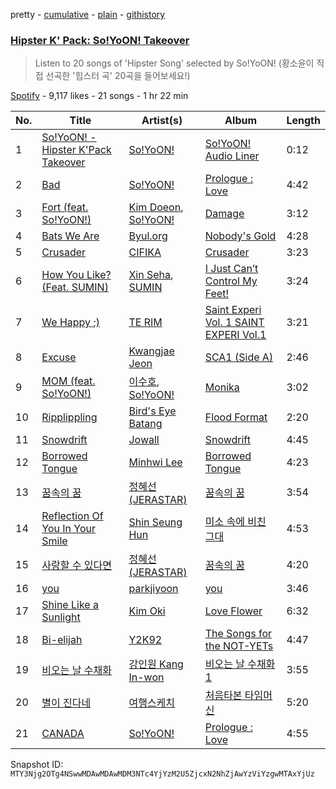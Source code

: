 pretty - [cumulative](/playlists/cumulative/37i9dQZF1DWXfgmQDgebb6.md) - [plain](/playlists/plain/37i9dQZF1DWXfgmQDgebb6) - [githistory](https://github.githistory.xyz/mackorone/spotify-playlist-archive/blob/main/playlists/plain/37i9dQZF1DWXfgmQDgebb6)

### [Hipster K' Pack: So!YoON! Takeover](https://open.spotify.com/playlist/37i9dQZF1DWXfgmQDgebb6)

> Listen to 20 songs of 'Hipster Song' selected by So!YoON! \(황소윤이 직접 선곡한 '힙스터 곡' 20곡을 들어보세요!\)

[Spotify](https://open.spotify.com/user/spotify) - 9,117 likes - 21 songs - 1 hr 22 min

| No. | Title | Artist(s) | Album | Length |
|---|---|---|---|---|
| 1 | [So!YoON! \- Hipster K'Pack Takeover](https://open.spotify.com/track/6JTIsHV0UhNZpt8Hj2PlRV) | [So!YoON!](https://open.spotify.com/artist/7H5EC2qaylGun66YeRrVHg) | [So!YoON! Audio Liner](https://open.spotify.com/album/6nQvrHz37jK2GlTWGZFIgW) | 0:12 |
| 2 | [Bad](https://open.spotify.com/track/4xpquaJtTBKbtFjXJ8rvSg) | [So!YoON!](https://open.spotify.com/artist/7H5EC2qaylGun66YeRrVHg) | [Prologue : Love](https://open.spotify.com/album/51wJn9B4Dz7rnyelqgugvo) | 4:42 |
| 3 | [Fort \(feat\. So!YoON!\)](https://open.spotify.com/track/4krtI9BKc4Rwg0jlixPPOT) | [Kim Doeon](https://open.spotify.com/artist/0TGFTWpeT8b9vj6Fy7UaKg), [So!YoON!](https://open.spotify.com/artist/7H5EC2qaylGun66YeRrVHg) | [Damage](https://open.spotify.com/album/3jFkplSijdv2rNfXcQp7cr) | 3:12 |
| 4 | [Bats We Are](https://open.spotify.com/track/4DbQlc71vOkXYlROdbKCto) | [Byul.org](https://open.spotify.com/artist/51mq386PWBqyWooRdxxlxP) | [Nobody's Gold](https://open.spotify.com/album/53GhmE7eXAJL3Cwoq9O7pM) | 4:28 |
| 5 | [Crusader](https://open.spotify.com/track/7N0MH5Zszb3tp0o6Xt8mWp) | [CIFIKA](https://open.spotify.com/artist/0OK6Xs5X1kHs07y68n65CQ) | [Crusader](https://open.spotify.com/album/7sxUW4ouTE1tNJHMJb6KWS) | 3:23 |
| 6 | [How You Like? \(Feat\. SUMIN\)](https://open.spotify.com/track/5Nukkz9plhlGC9dUYkTKbU) | [Xin Seha](https://open.spotify.com/artist/4kuTWggHz7FWxKVh3hdqA5), [SUMIN](https://open.spotify.com/artist/0K4MGKGmjtdIE0W3GkGmyU) | [I Just Can’t Control My Feet!](https://open.spotify.com/album/2MVgQrstFueu9DaTUeZtc4) | 3:24 |
| 7 | [We Happy ;\)](https://open.spotify.com/track/2vwDeUnJJ4Yh9nvQgUAJBP) | [TE RIM](https://open.spotify.com/artist/5OsS1U94vUondgy1HELh1T) | [Saint Experi Vol\. 1 SAINT EXPERI Vol.1](https://open.spotify.com/album/5soISDn48YSAMyB8CX67x7) | 3:21 |
| 8 | [Excuse](https://open.spotify.com/track/5U1AN7BTSJC8e4DeRrxh9i) | [Kwangjae Jeon](https://open.spotify.com/artist/4xqqTwCl6zxN6BRF4RAgDl) | [SCA1 \(Side A\)](https://open.spotify.com/album/1EEoDch8Uxv7kYI9hT2fQq) | 2:46 |
| 9 | [MOM \(feat\. So!YoON!\)](https://open.spotify.com/track/7kjrjlPMRQCNF93rv2Lz81) | [이수호](https://open.spotify.com/artist/7lBTPuykSETKIYL6JYjSHP), [So!YoON!](https://open.spotify.com/artist/7H5EC2qaylGun66YeRrVHg) | [Monika](https://open.spotify.com/album/5Mv4DGuPIBSBg2V3wLOPKA) | 3:02 |
| 10 | [Ripplippling](https://open.spotify.com/track/2s3puWTiFspTQMu7enJjRA) | [Bird's Eye Batang](https://open.spotify.com/artist/2e00FQUVdht8bnnwsV8gwS) | [Flood Format](https://open.spotify.com/album/2g487tcaDmufrDamXe1YEm) | 2:20 |
| 11 | [Snowdrift](https://open.spotify.com/track/0XPbb3o6QKHJylkvLnu7kj) | [Jowall](https://open.spotify.com/artist/2LH8edS7dFHXp9vnYdpd17) | [Snowdrift](https://open.spotify.com/album/28GdB3vIiOUDHVsZmKUKXH) | 4:45 |
| 12 | [Borrowed Tongue](https://open.spotify.com/track/1W61wgNleiM0yPa0rEkdVF) | [Minhwi Lee](https://open.spotify.com/artist/2jxMlRv491N2SDHVeyx1Ae) | [Borrowed Tongue](https://open.spotify.com/album/6CXaVKWFnm6aa2OxiJPzz0) | 4:23 |
| 13 | [꿈속의 꿈](https://open.spotify.com/track/2VZhuBambLRdnAHzEfB7Su) | [정혜선 \(JERASTAR\)](https://open.spotify.com/artist/7B4DTKdm0NxPTBXDZfBhcP) | [꿈속의 꿈](https://open.spotify.com/album/00ivYAGZvjzTQ3V1tvqbh4) | 3:54 |
| 14 | [Reflection Of You In Your Smile](https://open.spotify.com/track/1tdzaNpDYKHHsyWVgA9tev) | [Shin Seung Hun](https://open.spotify.com/artist/4xgRWQOK2y3pGRFtmWNjyw) | [미소 속에 비친 그대](https://open.spotify.com/album/0SncA8CR01ENxgVvvyX4eW) | 4:53 |
| 15 | [사랑할 수 있다면](https://open.spotify.com/track/0auWSyw2AZunuhLPsRPNVh) | [정혜선 \(JERASTAR\)](https://open.spotify.com/artist/7B4DTKdm0NxPTBXDZfBhcP) | [꿈속의 꿈](https://open.spotify.com/album/00ivYAGZvjzTQ3V1tvqbh4) | 4:20 |
| 16 | [you](https://open.spotify.com/track/2Lv4ICVjaLlBkSV63oktFV) | [parkjiyoon](https://open.spotify.com/artist/2NVYd7nCno3gh2Bz9pWtfi) | [you](https://open.spotify.com/album/4BJAHipUlFcQ1YXvYoWf0x) | 3:46 |
| 17 | [Shine Like a Sunlight](https://open.spotify.com/track/5t4P5VoWsLK8IRO8oWMQxm) | [Kim Oki](https://open.spotify.com/artist/1Z8Khxem5wcnSoH3WpwMbF) | [Love Flower](https://open.spotify.com/album/4DJfpm4lnk5bTW3MDITw2F) | 6:32 |
| 18 | [Bi\-elijah](https://open.spotify.com/track/7ew0KJ2Z6d2wpoYFTriF8C) | [Y2K92](https://open.spotify.com/artist/5wXWhMZL137p0cgWaZSry9) | [The Songs for the NOT\-YETs](https://open.spotify.com/album/0bsjvYwdHUzneE7xRDHngX) | 4:47 |
| 19 | [비오는 날 수채화](https://open.spotify.com/track/6Z7QjB1DMqgHac4h4QKCg0) | [강인원 Kang In\-won](https://open.spotify.com/artist/2BE38fOjZd5YJ6w6HUwlPj) | [비오는 날 수채화 1](https://open.spotify.com/album/6qtGteN6DWr1J0KYtnsW5y) | 3:55 |
| 20 | [별이 진다네](https://open.spotify.com/track/0uGDaEPsUUYUtMFjr2QMrg) | [여행스케치](https://open.spotify.com/artist/1hjjZKt6yK0bGmubr0yOZ6) | [처음타본 타임머신](https://open.spotify.com/album/6aHpFexUPTYIGNL6uTLPSC) | 5:20 |
| 21 | [CANADA](https://open.spotify.com/track/0nnBNJCB4r9nVkCZ2YEzgJ) | [So!YoON!](https://open.spotify.com/artist/7H5EC2qaylGun66YeRrVHg) | [Prologue : Love](https://open.spotify.com/album/51wJn9B4Dz7rnyelqgugvo) | 4:55 |

Snapshot ID: `MTY3Njg2OTg4NSwwMDAwMDAwMDM3NTc4YjYzM2U5ZjcxN2NhZjAwYzViYzgwMTAxYjUz`
